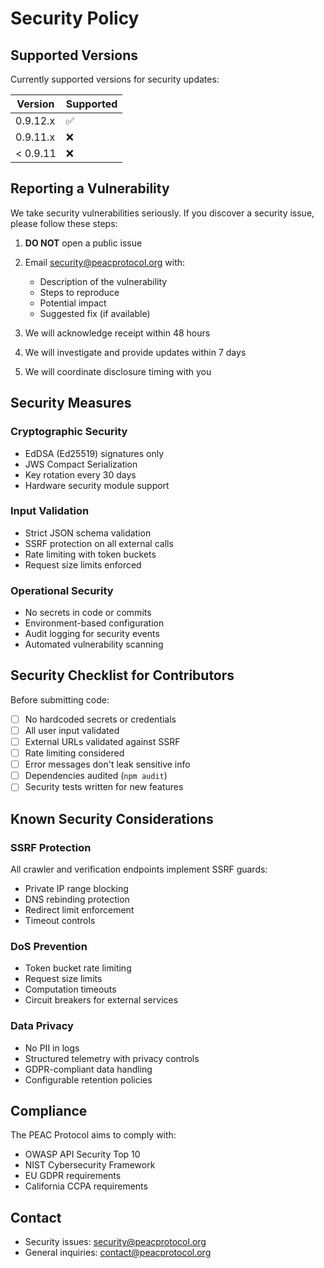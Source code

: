 # Security Policy

## Supported Versions

Currently supported versions for security updates:

| Version  | Supported          |
| -------- | ------------------ |
| 0.9.12.x | :white_check_mark: |
| 0.9.11.x | :x:                |
| < 0.9.11 | :x:                |

## Reporting a Vulnerability

We take security vulnerabilities seriously. If you discover a security issue, please follow these steps:

1. **DO NOT** open a public issue
2. Email security@peacprotocol.org with:
   - Description of the vulnerability
   - Steps to reproduce
   - Potential impact
   - Suggested fix (if available)

3. We will acknowledge receipt within 48 hours
4. We will investigate and provide updates within 7 days
5. We will coordinate disclosure timing with you

## Security Measures

### Cryptographic Security

- EdDSA (Ed25519) signatures only
- JWS Compact Serialization
- Key rotation every 30 days
- Hardware security module support

### Input Validation

- Strict JSON schema validation
- SSRF protection on all external calls
- Rate limiting with token buckets
- Request size limits enforced

### Operational Security

- No secrets in code or commits
- Environment-based configuration
- Audit logging for security events
- Automated vulnerability scanning

## Security Checklist for Contributors

Before submitting code:

- [ ] No hardcoded secrets or credentials
- [ ] All user input validated
- [ ] External URLs validated against SSRF
- [ ] Rate limiting considered
- [ ] Error messages don't leak sensitive info
- [ ] Dependencies audited (`npm audit`)
- [ ] Security tests written for new features

## Known Security Considerations

### SSRF Protection

All crawler and verification endpoints implement SSRF guards:

- Private IP range blocking
- DNS rebinding protection
- Redirect limit enforcement
- Timeout controls

### DoS Prevention

- Token bucket rate limiting
- Request size limits
- Computation timeouts
- Circuit breakers for external services

### Data Privacy

- No PII in logs
- Structured telemetry with privacy controls
- GDPR-compliant data handling
- Configurable retention policies

## Compliance

The PEAC Protocol aims to comply with:

- OWASP API Security Top 10
- NIST Cybersecurity Framework
- EU GDPR requirements
- California CCPA requirements

## Contact

- Security issues: security@peacprotocol.org
- General inquiries: contact@peacprotocol.org
